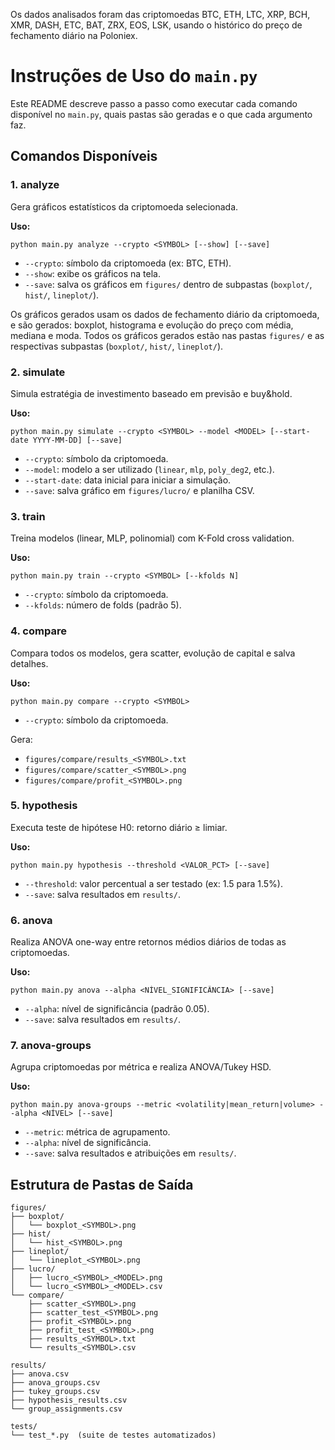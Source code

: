 Os dados analisados foram das criptomoedas BTC, ETH, LTC, XRP, BCH, XMR, DASH, ETC, BAT, ZRX, EOS, LSK, usando o histórico do preço de fechamento diário na Poloniex.

# Instruções de Uso do `main.py`

Este README descreve passo a passo como executar cada comando disponível no `main.py`, quais pastas são geradas e o que cada argumento faz.

## Comandos Disponíveis

### 1. analyze
Gera gráficos estatísticos da criptomoeda selecionada.

**Uso:**
```
python main.py analyze --crypto <SYMBOL> [--show] [--save]
```
- `--crypto`: símbolo da criptomoeda (ex: BTC, ETH).
- `--show`: exibe os gráficos na tela.
- `--save`: salva os gráficos em `figures/` dentro de subpastas (`boxplot/`, `hist/`, `lineplot/`).

Os gráficos gerados usam os dados de fechamento diário da criptomoeda, e são gerados: boxplot, histograma e evolução do preço com média, mediana e moda. Todos os gráficos gerados estão nas pastas `figures/` e as respectivas subpastas (`boxplot/`, `hist/`, `lineplot/`).

### 2. simulate
Simula estratégia de investimento baseado em previsão e buy&hold.

**Uso:**
```
python main.py simulate --crypto <SYMBOL> --model <MODEL> [--start-date YYYY-MM-DD] [--save]
```
- `--crypto`: símbolo da criptomoeda.
- `--model`: modelo a ser utilizado (`linear`, `mlp`, `poly_deg2`, etc.).
- `--start-date`: data inicial para iniciar a simulação.
- `--save`: salva gráfico em `figures/lucro/` e planilha CSV.

### 3. train
Treina modelos (linear, MLP, polinomial) com K-Fold cross validation.

**Uso:**
```
python main.py train --crypto <SYMBOL> [--kfolds N]
```
- `--crypto`: símbolo da criptomoeda.
- `--kfolds`: número de folds (padrão 5).

### 4. compare
Compara todos os modelos, gera scatter, evolução de capital e salva detalhes.

**Uso:**
```
python main.py compare --crypto <SYMBOL>
```
- `--crypto`: símbolo da criptomoeda.

Gera:
- `figures/compare/results_<SYMBOL>.txt`
- `figures/compare/scatter_<SYMBOL>.png`
- `figures/compare/profit_<SYMBOL>.png`

### 5. hypothesis
Executa teste de hipótese H0: retorno diário ≥ limiar.

**Uso:**
```
python main.py hypothesis --threshold <VALOR_PCT> [--save]
```
- `--threshold`: valor percentual a ser testado (ex: 1.5 para 1.5%).
- `--save`: salva resultados em `results/`.

### 6. anova
Realiza ANOVA one-way entre retornos médios diários de todas as criptomoedas.

**Uso:**
```
python main.py anova --alpha <NÍVEL_SIGNIFICÂNCIA> [--save]
```
- `--alpha`: nível de significância (padrão 0.05).
- `--save`: salva resultados em `results/`.

### 7. anova-groups
Agrupa criptomoedas por métrica e realiza ANOVA/Tukey HSD.

**Uso:**
```
python main.py anova-groups --metric <volatility|mean_return|volume> --alpha <NÍVEL> [--save]
```
- `--metric`: métrica de agrupamento.
- `--alpha`: nível de significância.
- `--save`: salva resultados e atribuições em `results/`.

## Estrutura de Pastas de Saída

```
figures/
├── boxplot/
│   └── boxplot_<SYMBOL>.png
├── hist/
│   └── hist_<SYMBOL>.png
├── lineplot/
│   └── lineplot_<SYMBOL>.png
├── lucro/
│   ├── lucro_<SYMBOL>_<MODEL>.png
│   └── lucro_<SYMBOL>_<MODEL>.csv
└── compare/
    ├── scatter_<SYMBOL>.png
    ├── scatter_test_<SYMBOL>.png
    ├── profit_<SYMBOL>.png
    ├── profit_test_<SYMBOL>.png
    ├── results_<SYMBOL>.txt
    └── results_<SYMBOL>.csv

results/
├── anova.csv
├── anova_groups.csv
├── tukey_groups.csv
├── hypothesis_results.csv
└── group_assignments.csv

tests/
└── test_*.py  (suite de testes automatizados)